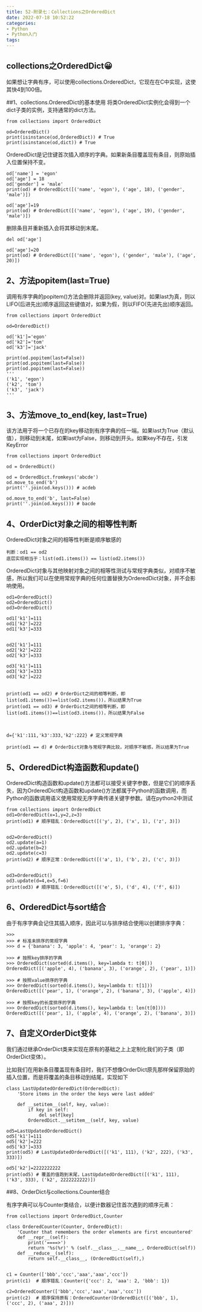 ```yaml
---
title: 52-附录七：Collections之OrderedDict
date: 2022-07-18 10:52:22
categories:
- Python
- Python入门
tags:
---
```


## **collections之OrderedDict**😀

 如果想让字典有序，可以使用collections.OrderedDict，它现在在C中实现，这使其快4到100倍。

\##1、collections.OrderedDict的基本使用  将类OrderedDict实例化会得到一个dict子类的实例，支持通常的dict方法。

```text
from collections import OrderedDict

od=OrderedDict()
print(isinstance(od,OrderedDict)) # True
print(isinstance(od,dict)) # True
```

 OrderedDict是记住键首次插入顺序的字典。如果新条目覆盖现有条目，则原始插入位置保持不变。

```text
od['name'] = 'egon'
od['age'] = 18
od['gender'] = 'male'
print(od) # OrderedDict([('name', 'egon'), ('age', 18), ('gender', 'male')])

od['age']=19
print(od) # OrderedDict([('name', 'egon'), ('age', 19), ('gender', 'male')])
```

 删除条目并重新插入会将其移动到末尾。

```text
del od['age']

od['age']=20
print(od) # OrderedDict([('name', 'egon'), ('gender', 'male'), ('age', 20)])
```

## **2、方法popitem(last=True)**

 调用有序字典的popitem()方法会删除并返回(key, value)对。如果last为真，则以LIFO(后进先出)顺序返回这些键值对，如果为假，则以FIFO(先进先出)顺序返回。

```text
from collections import OrderedDict

od=OrderedDict()

od['k1']='egon'
od['k2']='tom'
od['k3']='jack'

print(od.popitem(last=False))
print(od.popitem(last=False))
print(od.popitem(last=False))
'''
('k1', 'egon')
('k2', 'tom')
('k3', 'jack')
'''
```

## **3、方法move_to_end(key, last=True)**

 该方法用于将一个已存在的key移动到有序字典的任一端。如果last为True（默认值），则移动到末尾，如果last为False，则移动到开头。如果key不存在，引发KeyError

```text
from collections import OrderedDict

od = OrderedDict()

od = OrderedDict.fromkeys('abcde')
od.move_to_end('b')
print(''.join(od.keys())) # acdeb

od.move_to_end('b', last=False)
print(''.join(od.keys())) # bacde
```

## **4、OrderDict对象之间的相等性判断**

 OrderedDict对象之间的相等性判断是顺序敏感的

```text
判断：od1 == od2
底层实现相当于：list(od1.items()) == list(od2.items())
```

OrderedDict对象与其他映射对象之间的相等性测试与常规字典类似，对顺序不敏感，所以我们可以在使用常规字典的任何位置替换为OrderedDict对象，并不会影响使用。

```text
od1=OrderedDict()
od2=OrderedDict()
od3=OrderedDict()

od1['k1']=111
od1['k2']=222
od1['k3']=333


od2['k1']=111
od2['k2']=222
od2['k3']=333

od3['k1']=111
od3['k3']=333
od3['k2']=222


print(od1 == od2) # OrderDict之间的相等判断，即list(od1.items())==list(od2.items())，所以结果为True
print(od1 == od3) # OrderDict之间的相等判断，即list(od1.items())==list(od3.items())，所以结果为False



d={'k1':111,'k3':333,'k2':222} # 定义常规字典

print(od1 == d) # OrderDict对象与常规字典比较，对顺序不敏感，所以结果为True
```

## **5、OrderedDict构造函数和update()**

 OrderedDict构造函数和update()方法都可以接受关键字参数，但是它们的顺序丢失，因为OrderedDict构造函数和update()方法都属于Python的函数调用，而Python的函数调用语义使用常规无序字典传递关键字参数。请在python2中测试

```text
from collections import OrderedDict
od1=OrderedDict(x=1,y=2,z=3)
print(od1) # 顺序错乱：OrderedDict([('y', 2), ('x', 1), ('z', 3)])


od2=OrderedDict()
od2.update(a=1)
od2.update(b=2)
od2.update(c=3)
print(od2) # 顺序正常：OrderedDict([('a', 1), ('b', 2), ('c', 3)])


od3=OrderedDict()
od3.update(d=4,e=5,f=6)
print(od3) # 顺序错乱：OrderedDict([('e', 5), ('d', 4), ('f', 6)])
```

## **6、OrderedDict与sort结合**

 由于有序字典会记住其插入顺序，因此可以与排序结合使用以创建排序字典：

```text
>>>
>>> # 标准未排序的常规字典
>>> d = {'banana': 3, 'apple': 4, 'pear': 1, 'orange': 2}

>>> # 按照key排序的字典
>>> OrderedDict(sorted(d.items(), key=lambda t: t[0]))
OrderedDict([('apple', 4), ('banana', 3), ('orange', 2), ('pear', 1)])

>>> # 按照value排序的字典
>>> OrderedDict(sorted(d.items(), key=lambda t: t[1]))
OrderedDict([('pear', 1), ('orange', 2), ('banana', 3), ('apple', 4)])

>>> # 按照key的长度排序的字典
>>> OrderedDict(sorted(d.items(), key=lambda t: len(t[0])))
OrderedDict([('pear', 1), ('apple', 4), ('orange', 2), ('banana', 3)])
```

## **7、自定义OrderDict变体**

 我们通过继承OrderDict类来实现在原有的基础之上上定制化我们的子类（即OrderDict变体）。

 比如我们在用新条目覆盖现有条目时，我们不想像OrderDict原先那样保留原始的插入位置，而是将覆盖的条目移动到结尾，实现如下

```text
class LastUpdatedOrderedDict(OrderedDict):
    'Store items in the order the keys were last added'

    def __setitem__(self, key, value):
        if key in self:
            del self[key]
        OrderedDict.__setitem__(self, key, value)

od5=LastUpdatedOrderedDict()
od5['k1']=111
od5['k2']=222
od5['k3']=333
print(od5) # LastUpdatedOrderedDict([('k1', 111), ('k2', 222), ('k3', 333)])

od5['k2']=2222222222
print(od5) # 覆盖的值跑到末尾，LastUpdatedOrderedDict([('k1', 111), ('k3', 333), ('k2', 2222222222)])
```

\##8、OrderDict与collections.Counter结合

 有序字典可以与Counter类结合，以便计数器记住首次遇到的顺序元素：

```text
from collections import OrderedDict,Counter

class OrderedCounter(Counter, OrderedDict):
    'Counter that remembers the order elements are first encountered'
    def __repr__(self):
        print('====>')
        return '%s(%r)' % (self.__class__.__name__, OrderedDict(self))
    def __reduce__(self):
        return self.__class__, (OrderedDict(self),)


c1 = Counter(['bbb','ccc','aaa','aaa','ccc'])
print(c1)  # 顺序错乱：Counter({'ccc': 2, 'aaa': 2, 'bbb': 1})

c2=OrderedCounter(['bbb','ccc','aaa','aaa','ccc'])
print(c2)  # 顺序保持原有：OrderedCounter(OrderedDict([('bbb', 1), ('ccc', 2), ('aaa', 2)]))
```